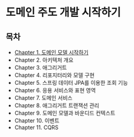 # 도메인 주도 개발 시작하기

## 목차
- [Chapter 1. 도메인 모델 시작하기](./contents/chapter01.md)
- Chapter 2. 아키텍처 개요
- Chapter 3. 애그리거트
- Chapter 4. 리포지터리와 모델 구현
- Chapter 5. 스프링 데이터 JPA를 이용한 조회 기능
- Chapter 6. 응용 서비스와 표현 영역
- Chapter 7. 도메인 서비스
- Chapter 8. 애그리거트 트랜잭션 관리
- Chapter 9. 도메인 모델과 바운디드 컨텍스트
- Chapter 10. 이벤트
- Chapter 11. CQRS